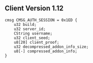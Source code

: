 ## Client Version 1.12

```rust,ignore
cmsg CMSG_AUTH_SESSION = 0x1ED {
    u32 build;    
    u32 server_id;    
    CString username;    
    u32 client_seed;    
    u8[20] client_proof;    
    u32 decompressed_addon_info_size;    
    u8[-] compressed_addon_info;    
}

```
